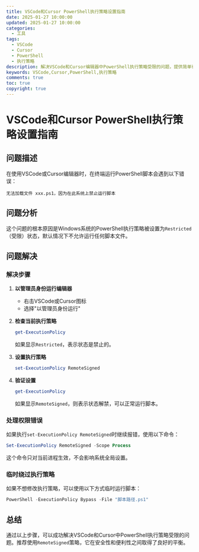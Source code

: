 ```yaml
---
title: VSCode和Cursor PowerShell执行策略设置指南
date: 2025-01-27 10:00:00
updated: 2025-01-27 10:00:00
categories: 
  - 工具
tags:
  - VSCode
  - Cursor
  - PowerShell
  - 执行策略
description: 解决VSCode和Cursor编辑器中PowerShell执行策略受限的问题，提供简单有效的解决方案。
keywords: VSCode,Cursor,PowerShell,执行策略
comments: true
toc: true
copyright: true
---
```


# VSCode和Cursor PowerShell执行策略设置指南

## 问题描述

在使用VSCode或Cursor编辑器时，在终端运行PowerShell脚本会遇到以下错误：

```
无法加载文件 xxx.ps1，因为在此系统上禁止运行脚本
```

## 问题分析

这个问题的根本原因是Windows系统的PowerShell执行策略被设置为`Restricted`（受限）状态，默认情况下不允许运行任何脚本文件。

## 问题解决

### 解决步骤

1. **以管理员身份运行编辑器**
   - 右击VSCode或Cursor图标
   - 选择"以管理员身份运行"

2. **检查当前执行策略**
   ```powershell
   get-ExecutionPolicy
   ```
   如果显示`Restricted`，表示状态是禁止的。

3. **设置执行策略**
   ```powershell
   set-ExecutionPolicy RemoteSigned
   ```

4. **验证设置**
   ```powershell
   get-ExecutionPolicy
   ```
   如果显示`RemoteSigned`，则表示状态解禁，可以正常运行脚本。

### 处理权限错误

如果执行`set-ExecutionPolicy RemoteSigned`时继续报错，使用以下命令：

```powershell
Set-ExecutionPolicy RemoteSigned -Scope Process
```

这个命令只对当前进程生效，不会影响系统全局设置。

### 临时绕过执行策略

如果不想修改执行策略，可以使用以下方式临时运行脚本：

```powershell
PowerShell -ExecutionPolicy Bypass -File "脚本路径.ps1"
```

## 总结

通过以上步骤，可以成功解决VSCode和Cursor中PowerShell执行策略受限的问题。推荐使用`RemoteSigned`策略，它在安全性和便利性之间取得了良好的平衡。
